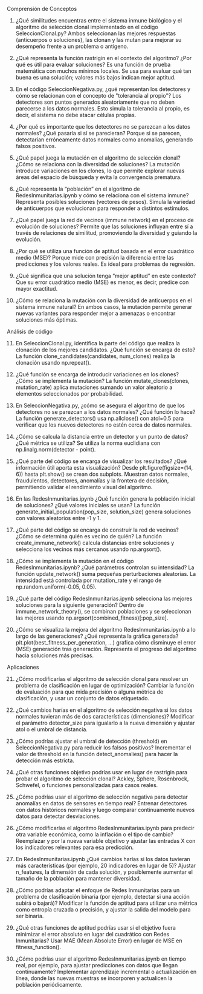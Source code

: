 Comprensión de Conceptos

1. ¿Qué similitudes encuentras entre el sistema inmune biológico y el algoritmo de selección clonal implementado en el código SeleccionClonal.py?
Ambos seleccionan las mejores respuestas (anticuerpos o soluciones), las clonan y las mutan para mejorar su desempeño frente a un problema o antígeno.

2. ¿Qué representa la función rastrigin en el contexto del algoritmo? ¿Por qué es útil para evaluar soluciones?
Es una función de prueba matemática con muchos mínimos locales. Se usa para evaluar qué tan buena es una solución; valores más bajos indican mejor aptitud.

3. En el código SeleccionNegativa.py, ¿qué representan los detectores y cómo se relacionan con el concepto de "tolerancia al propio"?
Los detectores son puntos generados aleatoriamente que no deben parecerse a los datos normales. Esto simula la tolerancia al propio, es decir, el sistema no debe atacar células propias.

4. ¿Por qué es importante que los detectores no se parezcan a los datos normales? ¿Qué pasaría si sí se parecieran?
Porque si se parecen, detectarían erróneamente datos normales como anomalías, generando falsos positivos.

5. ¿Qué papel juega la mutación en el algoritmo de selección clonal? ¿Cómo se relaciona con la diversidad de soluciones?
La mutación introduce variaciones en los clones, lo que permite explorar nuevas áreas del espacio de búsqueda y evita la convergencia prematura.

6. ¿Qué representa la “población” en el algoritmo de RedesInmunitarias.ipynb y cómo se relaciona con el sistema inmune?
Representa posibles soluciones (vectores de pesos). Simula la variedad de anticuerpos que evolucionan para responder a distintos estímulos.

7. ¿Qué papel juega la red de vecinos (immune network) en el proceso de evolución de soluciones?
Permite que las soluciones influyan entre sí a través de relaciones de similitud, promoviendo la diversidad y guiando la evolución.

8. ¿Por qué se utiliza una función de aptitud basada en el error cuadrático medio (MSE)?
Porque mide con precisión la diferencia entre las predicciones y los valores reales. Es ideal para problemas de regresión.

9. ¿Qué significa que una solución tenga “mejor aptitud” en este contexto?
Que su error cuadrático medio (MSE) es menor, es decir, predice con mayor exactitud.

10. ¿Cómo se relaciona la mutación con la diversidad de anticuerpos en el sistema inmune natural?
En ambos casos, la mutación permite generar nuevas variantes para responder mejor a amenazas o encontrar soluciones más óptimas.




Análisis de código

11. En SeleccionClonal.py, identifica la parte del código que realiza la clonación de los mejores candidatos. ¿Qué función se encarga de esto?
La función clone_candidates(candidates, num_clones) realiza la clonación usando np.repeat().

12. ¿Qué función se encarga de introducir variaciones en los clones? ¿Cómo se implementa la mutación?
La función mutate_clones(clones, mutation_rate) aplica mutaciones sumando un valor aleatorio a elementos seleccionados por probabilidad.

13. En SeleccionNegativa.py, ¿cómo se asegura el algoritmo de que los detectores no se parezcan a los datos normales? ¿Qué función lo hace?
La función generate_detectors() usa np.allclose() con atol=0.5 para verificar que los nuevos detectores no estén cerca de datos normales.

14. ¿Cómo se calcula la distancia entre un detector y un punto de datos? ¿Qué métrica se utiliza?
Se utiliza la norma euclidiana con np.linalg.norm(detector - point).

15. ¿Qué parte del código se encarga de visualizar los resultados? ¿Qué información útil aporta esta visualización?
Desde plt.figure(figsize=(14, 6)) hasta plt.show() se crean dos subplots. Muestran datos normales, fraudulentos, detectores, anomalías y la frontera de decisión, permitiendo validar el rendimiento visual del algoritmo.

16. En las RedesInmunitarias.ipynb ¿Qué función genera la población inicial de soluciones? ¿Qué valores iniciales se usan?
La función generate_initial_population(pop_size, solution_size) genera soluciones con valores aleatorios entre -1 y 1.

17. ¿Qué parte del código se encarga de construir la red de vecinos? ¿Cómo se determina quién es vecino de quién?
La función create_immune_network() calcula distancias entre soluciones y selecciona los vecinos más cercanos usando np.argsort().

18. ¿Cómo se implementa la mutación en el código RedesInmunitarias.ipynb? ¿Qué parámetros controlan su intensidad?
La función update_network() suma pequeñas perturbaciones aleatorias. La intensidad está controlada por mutation_rate y el rango de np.random.uniform(-0.05, 0.05).

19. ¿Qué parte del código RedesInmunitarias.ipynb selecciona las mejores soluciones para la siguiente generación?
Dentro de immune_network_theory(), se combinan poblaciones y se seleccionan las mejores usando np.argsort(combined_fitness)[:pop_size].

20. ¿Cómo se visualiza la mejora del algoritmo RedesInmunitarias.ipynb a lo largo de las generaciones? ¿Qué representa la gráfica generada?
plt.plot(best_fitness_per_generation, ...)
grafica cómo disminuye el error (MSE) generación tras generación. Representa el progreso del algoritmo hacia soluciones más precisas.




Aplicaciones

21. ¿Cómo modificarías el algoritmo de selección clonal para resolver un problema de clasificación en lugar de optimización?
Cambiar la función de evaluación para que mida precisión o alguna métrica de clasificación, y usar un conjunto de datos etiquetado.

22. ¿Qué cambios harías en el algoritmo de selección negativa si los datos normales tuvieran más de dos características (dimensiones)?
Modificar el parámetro detector_size para igualarlo a la nueva dimensión y ajustar atol o el umbral de distancia.

23. ¿Cómo podrías ajustar el umbral de detección (threshold) en SeleccionNegativa.py para reducir los falsos positivos?
Incrementar el valor de threshold en la función detect_anomalies() para hacer la detección más estricta.

24. ¿Qué otras funciones objetivo podrías usar en lugar de rastrigin para probar el algoritmo de selección clonal?
Ackley, Sphere, Rosenbrock, Schwefel, o funciones personalizadas para casos reales.

25. ¿Cómo podrías usar el algoritmo de selección negativa para detectar anomalías en datos de sensores en tiempo real?
Entrenar detectores con datos históricos normales y luego comparar continuamente nuevos datos para detectar desviaciones.

26. ¿Cómo modificarías el algoritmo RedesInmunitarias.ipynb para predecir otra variable económica, como la inflación o el tipo de cambio?
Reemplazar y por la nueva variable objetivo y ajustar las entradas X con los indicadores relevantes para esa predicción.

27. En RedesInmunitarias.ipynb ¿Qué cambios harías si los datos tuvieran más características (por ejemplo, 20 indicadores en lugar de 5)?
Ajustar n_features, la dimensión de cada solución, y posiblemente aumentar el tamaño de la población para mantener diversidad.

28. ¿Cómo podrías adaptar el enfoque de Redes Inmunitarias para un problema de clasificación binaria (por ejemplo, detectar si una acción subirá o bajará)?
Modificar la función de aptitud para utilizar una métrica como entropía cruzada o precisión, y ajustar la salida del modelo para ser binaria.

29. ¿Qué otras funciones de aptitud podrías usar si el objetivo fuera minimizar el error absoluto en lugar del cuadrático con Redes Inmunitarias?
Usar MAE (Mean Absolute Error) en lugar de MSE en fitness_function().

30. ¿Cómo podrías usar el algoritmo RedesInmunitarias.ipynb en tiempo real, por ejemplo, para ajustar predicciones con datos que llegan continuamente?
Implementar aprendizaje incremental o actualización en línea, donde las nuevas muestras se incorporen y actualicen la población periódicamente.
